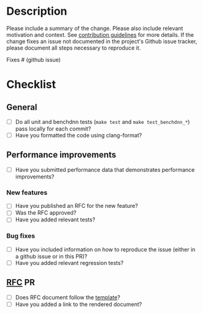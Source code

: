 # Description

Please include a summary of the change. Please also include relevant motivation and context. See [contribution guidelines](https://github.com/uxlfoundation/oneDNN/blob/main/CONTRIBUTING.md) for more details. If the change fixes an issue not documented in the project's Github issue tracker, please document all steps necessary to reproduce it.

Fixes # (github issue)

# Checklist

## General

- [ ] Do all unit and benchdnn tests (`make test` and `make test_benchdnn_*`) pass locally for each commit?
- [ ] Have you formatted the code using clang-format?

## Performance improvements

- [ ] Have you submitted performance data that demonstrates performance improvements?

### New features

- [ ] Have you published an RFC for the new feature?
- [ ] Was the RFC approved?
- [ ] Have you added relevant tests?

### Bug fixes

- [ ] Have you included information on how to reproduce the issue (either in a github issue or in this PR)?
- [ ] Have you added relevant regression tests?

## [RFC](https://github.com/uxlfoundation/oneDNN/tree/rfcs) PR

- [ ] Does RFC document follow the [template](https://github.com/uxlfoundation/oneDNN/blob/rfcs/rfcs/template.md#onednn-design-document-rfc)?
- [ ] Have you added a link to the rendered document?

